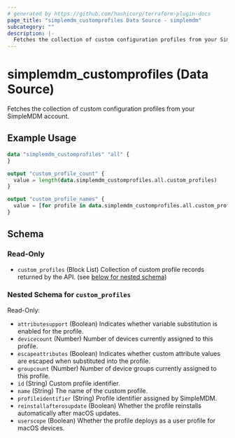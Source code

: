 ```yaml
---
# generated by https://github.com/hashicorp/terraform-plugin-docs
page_title: "simplemdm_customprofiles Data Source - simplemdm"
subcategory: ""
description: |-
  Fetches the collection of custom configuration profiles from your SimpleMDM account.
---
```


# simplemdm_customprofiles (Data Source)

Fetches the collection of custom configuration profiles from your SimpleMDM account.

## Example Usage

```terraform
data "simplemdm_customprofiles" "all" {
}

output "custom_profile_count" {
  value = length(data.simplemdm_customprofiles.all.custom_profiles)
}

output "custom_profile_names" {
  value = [for profile in data.simplemdm_customprofiles.all.custom_profiles : profile.name]
}
```

<!-- schema generated by tfplugindocs -->
## Schema

### Read-Only

- `custom_profiles` (Block List) Collection of custom profile records returned by the API. (see [below for nested schema](#nestedblock--custom_profiles))

<a id="nestedblock--custom_profiles"></a>
### Nested Schema for `custom_profiles`

Read-Only:

- `attributesupport` (Boolean) Indicates whether variable substitution is enabled for the profile.
- `devicecount` (Number) Number of devices currently assigned to this profile.
- `escapeattributes` (Boolean) Indicates whether custom attribute values are escaped when substituted into the profile.
- `groupcount` (Number) Number of device groups currently assigned to this profile.
- `id` (String) Custom profile identifier.
- `name` (String) The name of the custom profile.
- `profileidentifier` (String) Profile identifier assigned by SimpleMDM.
- `reinstallafterosupdate` (Boolean) Whether the profile reinstalls automatically after macOS updates.
- `userscope` (Boolean) Whether the profile deploys as a user profile for macOS devices.
